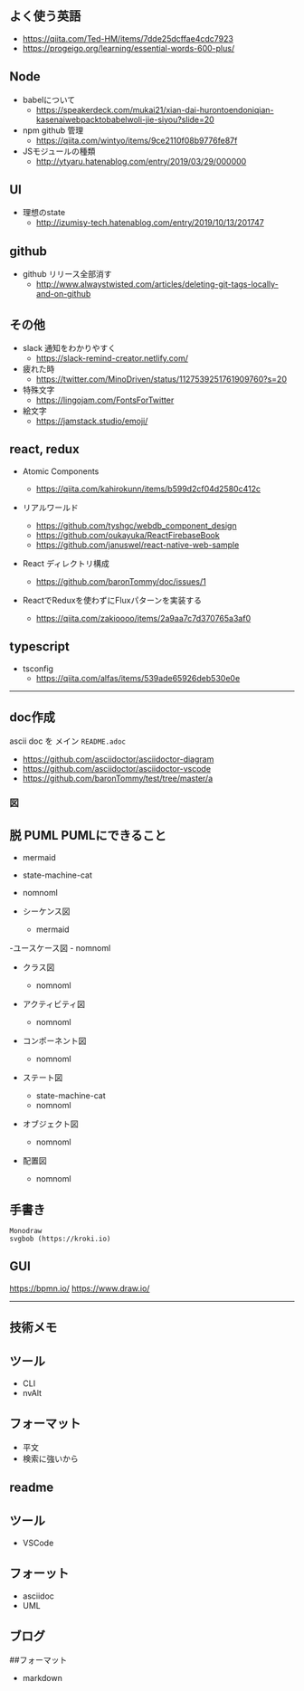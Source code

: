 ## よく使う英語
- https://qiita.com/Ted-HM/items/7dde25dcffae4cdc7923
- https://progeigo.org/learning/essential-words-600-plus/

## Node
- babelについて
    - https://speakerdeck.com/mukai21/xian-dai-hurontoendoniqian-kasenaiwebpacktobabelwoli-jie-siyou?slide=20
- npm github 管理
    - https://qiita.com/wintyo/items/9ce2110f08b9776fe87f
- JSモジュールの種類
    - http://ytyaru.hatenablog.com/entry/2019/03/29/000000

## UI
- 理想のstate
    - http://izumisy-tech.hatenablog.com/entry/2019/10/13/201747

## github
- github リリース全部消す
    - http://www.alwaystwisted.com/articles/deleting-git-tags-locally-and-on-github

## その他
- slack 通知をわかりやすく
    - https://slack-remind-creator.netlify.com/
- 疲れた時
    - https://twitter.com/MinoDriven/status/1127539251761909760?s=20
- 特殊文字
    - https://lingojam.com/FontsForTwitter
- 絵文字
    - https://jamstack.studio/emoji/

## react, redux
- Atomic Components
    - https://qiita.com/kahirokunn/items/b599d2cf04d2580c412c
- リアルワールド
    - https://github.com/tyshgc/webdb_component_design
    - https://github.com/oukayuka/ReactFirebaseBook
    - https://github.com/januswel/react-native-web-sample

- React ディレクトリ構成
    - https://github.com/baronTommy/doc/issues/1
- ReactでReduxを使わずにFluxパターンを実装する
    - https://qiita.com/zakioooo/items/2a9aa7c7d370765a3af0

## typescript
- tsconfig
  - https://qiita.com/alfas/items/539ade65926deb530e0e

---

## doc作成
ascii doc を メイン
`README.adoc`
- https://github.com/asciidoctor/asciidoctor-diagram
- https://github.com/asciidoctor/asciidoctor-vscode
- https://github.com/baronTommy/test/tree/master/a

### 図
## 脱 PUML PUMLにできること
  - mermaid
  - state-machine-cat
  - nomnoml

- シーケンス図
    - mermaid

-ユースケース図
    - nomnoml

- クラス図
    - nomnoml

- アクティビティ図
    - nomnoml

- コンポーネント図
    - nomnoml

- ステート図
    - state-machine-cat
    - nomnoml

- オブジェクト図
    - nomnoml

- 配置図
    - nomnoml

## 手書き
    Monodraw
    svgbob (https://kroki.io)

## GUI
  https://bpmn.io/
  https://www.draw.io/

---
## 技術メモ
  ## ツール
  - CLI
  - nvAlt
  ## フォーマット
  - 平文
  - 検索に強いから

## readme
  ## ツール
  - VSCode

  ## フォーット
  - asciidoc
  - UML
 
 ## ブログ
   ##フォーマット
   - markdown
